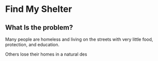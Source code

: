 # Find My Shelter
## What Is the problem?
Many people are homeless and living on the streets with very little food, protection, and education.  

Others lose their homes in a natural des